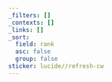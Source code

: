```yaml
---
_filters: []
_contexts: []
_links: []
_sort:
  field: rank
  asc: false
  group: false
sticker: lucide//refresh-cw
---
```

